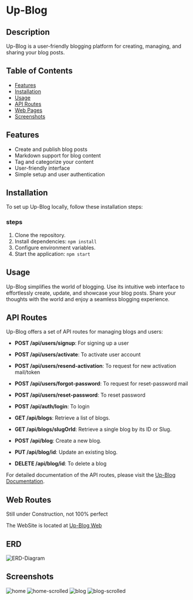 # Up-Blog

## Description

Up-Blog is a user-friendly blogging platform for creating, managing, and sharing your blog posts.

## Table of Contents

- [Features](#features)
- [Installation](#installation)
- [Usage](#usage)
- [API Routes](#api-routes)
- [Web Pages](#web-pages)
- [Screenshots](#screenshots)

## Features

- Create and publish blog posts
- Markdown support for blog content
- Tag and categorize your content
- User-friendly interface
- Simple setup and user authentication

## Installation

To set up Up-Blog locally, follow these installation steps:

### steps

1. Clone the repository.
2. Install dependencies: `npm install`
3. Configure environment variables.
4. Start the application: `npm start`

## Usage

Up-Blog simplifies the world of blogging. Use its intuitive web interface to effortlessly create, update, and showcase your blog posts. Share your thoughts with the world and enjoy a seamless blogging experience.

## API Routes

Up-Blog offers a set of API routes for managing blogs and users:

- **POST /api/users/signup**: For signing up a user
- **POST /api/users/activate**:  To activate user account
- **POST /api/users/resend-activation**: To request for new activation mail/token
- **POST /api/users/forgot-password**: To request for reset-password mail
- **POST /api/users/reset-password**: To reset password
- **POST /api/auth/login**: To login

- **GET /api/blogs**: Retrieve a list of blogs.
- **GET /api/blogs/slugOrId**: Retrieve a single blog by its ID or Slug.
- **POST /api/blog**: Create a  new blog.
- **PUT /api/blog/id**: Update an existing blog.
- **DELETE /api/blog/id**: To delete a blog

For detailed documentation of the API routes, please visit the [Up-Blog Documentation](https://documenter.getpostman.com/view/23280484/2s9YRGyUgX).

## Web Routes

Still under Construction, not 100% perfect

The WebSite is located at [Up-Blog Web](https://up-blog.onrender.com)

## ERD
![ERD-Diagram](https://github.com/emeralddd123/Blog/assets/93847541/c47a1074-7726-4f4f-968f-ade2119250b8)

## Screenshots
![home](https://github.com/emeralddd123/Blog/assets/93847541/ce1b47e9-050f-40c0-9d21-a4ba7a20d82c)
![home-scrolled](https://github.com/emeralddd123/Blog/assets/93847541/1800fa05-d909-4cf0-a2c1-9b930416b80a)
![blog](https://github.com/emeralddd123/Blog/assets/93847541/6b8c1214-fc17-4511-921c-5a065931a98f)
![blog-scrolled](https://github.com/emeralddd123/Blog/assets/93847541/f2873476-e316-4221-b370-795f18267fba)



